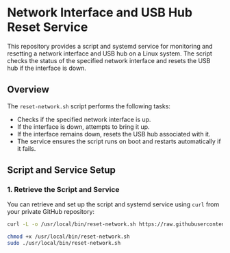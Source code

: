 # Network Interface and USB Hub Reset Service

This repository provides a script and systemd service for monitoring and resetting a network interface and USB hub on a Linux system. The script checks the status of the specified network interface and resets the USB hub if the interface is down.

## Overview

The `reset-network.sh` script performs the following tasks:
- Checks if the specified network interface is up.
- If the interface is down, attempts to bring it up.
- If the interface remains down, resets the USB hub associated with it.
- The service ensures the script runs on boot and restarts automatically if it fails.

## Script and Service Setup

### 1. Retrieve the Script and Service

You can retrieve and set up the script and systemd service using `curl` from your private GitHub repository:

```bash
curl -L -o /usr/local/bin/reset-network.sh https://raw.githubusercontent.com/vinn-chege/usbhub-network-reset/main/setup_reset_network.sh
```

```bash
chmod +x /usr/local/bin/reset-network.sh
sudo ./usr/local/bin/reset-network.sh
```
